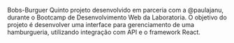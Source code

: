 Bobs-Burguer
Quinto projeto desenvolvido em parceria com a @paulajanu, durante o Bootcamp de Desenvolvimento Web da Laboratoria. O objetivo do projeto é desenvolver uma interface para gerenciamento de uma hamburgueria, utilizando integração com API e o framework React. 
